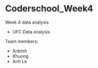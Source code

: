 # Coderschool_Week4
Week 4 data analysis
- UFC Data analysis

Team members:
- Anbinh
- Khuong
- Anh Le
